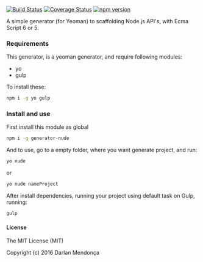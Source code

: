 [![Build Status](https://travis-ci.org/darlanmendonca/generator-nude.svg)](https://travis-ci.org/darlanmendonca/generator-nude) 
[![Coverage Status](https://coveralls.io/repos/darlanmendonca/generator-nude/badge.svg?branch=master&service=github)](https://coveralls.io/github/darlanmendonca/generator-nude?branch=master)
[![npm version](https://badge.fury.io/js/generator-nude.svg)](https://badge.fury.io/js/generator-nude)

A simple generator (for Yeoman) to scaffolding Node.js API's, with Ecma Script 6 or 5.

### Requirements
This generator, is a yeoman generator, and require following modules:

- yo
- gulp

To install these:
```sh
npm i -g yo gulp
```

### Install and use

First install this module as global
```sh
npm i -g generator-nude
```

And to use, go to a empty folder, where you want generate project, and run:
```sh
yo nude
```
or
```sh
yo nude nameProject
```

After install dependencies, running your project using default task on Gulp, running:

```sh
gulp
```


#### License

The MIT License (MIT)

Copyright (c) 2016 Darlan Mendonça
